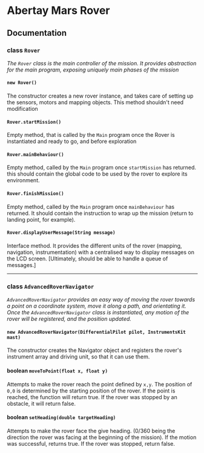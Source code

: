 # Abertay Mars Rover

## Documentation

### class `Rover`

_The `Rover` class is the main controller of the mission. It provides abstraction for the main program, exposing uniquely main phases of the mission_

#### `new Rover()`

The constructor creates a new rover instance, and takes care of setting up the sensors, motors and mapping objects. This method shouldn't need modification

#### `Rover.startMission()`

Empty method, that is called by the `Main` program once the Rover is instantiated and ready to go, and before exploration

#### `Rover.mainBehaviour()`

Empty method, called by the `Main` program once `startMission` has returned. this should contain the global code to be used by the rover to explore its environment.

#### `Rover.finishMission()`

Empty method, called by the `Main` program once `mainBehaviour` has returned. It should contain the instruction to wrap up the mission (return to landing point, for example).

#### `Rover.displayUserMessage(String message)`

Interface method. It provides the different units of the rover (mapping, navigation, instrumentation) with a centralised way to display messages on the LCD screen. [Ultimately, should be able to handle a queue of messages.]

***

### class `AdvancedRoverNavigator`

_`AdvancedRoverNavigator` provides an easy way of moving the rover towards a point on a coordinate system, move it along a path, and orientating it. Once the `AdvancedRoverNavigator` class is instantiated, any motion of the rover will be registered, and the position updated._

#### `new AdvancedRoverNavigator(DifferentialPilot pilot, InstrumentsKit mast)`

The constructor creates the Navigator object and registers the rover's instrument array and driving unit, so that it can use them.

#### boolean `moveToPoint(float x, float y)`

Attempts to make the rover reach the point defined by `x,y`. The position of `0,0` is determined by the starting position of the rover. If the point is reached, the function will return true. If the rover was stopped by an obstacle, it will return false.

#### boolean `setHeading(double targetHeading)`

Attempts to make the rover face the give heading. (0/360 being the direction the rover was facing at the beginning of the mission). If the motion was successful, returns true. If the rover was stopped, return false.
